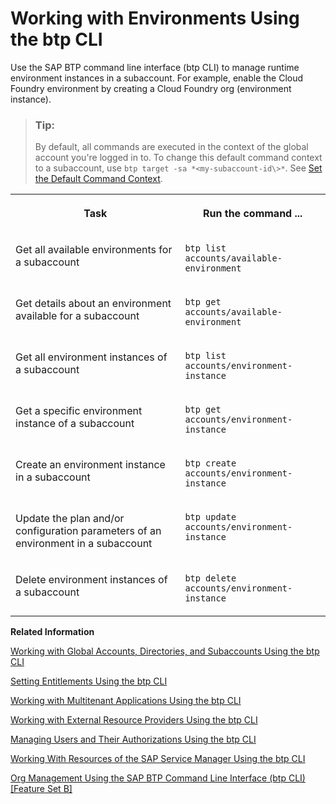 <!-- loio48db1553eb18451e8f71fc56d99ede71 -->

# Working with Environments Using the btp CLI

Use the SAP BTP command line interface \(btp CLI\) to manage runtime environment instances in a subaccount. For example, enable the Cloud Foundry environment by creating a Cloud Foundry org \(environment instance\).

> ### Tip:  
> By default, all commands are executed in the context of the global account you're logged in to. To change this default command context to a subaccount, use `btp target -sa *<my-subaccount-id\>*`. See [Set the Default Command Context](set-the-default-command-context-720645a.md).


<table>
<tr>
<th valign="top">

Task



</th>
<th valign="top">

Run the command ...



</th>
</tr>
<tr>
<td valign="top">

Get all available environments for a subaccount



</td>
<td valign="top">

`btp list accounts/available-environment`



</td>
</tr>
<tr>
<td valign="top">

Get details about an environment available for a subaccount



</td>
<td valign="top">

`btp get accounts/available-environment`



</td>
</tr>
<tr>
<td valign="top">

Get all environment instances of a subaccount



</td>
<td valign="top">

`btp list accounts/environment-instance`



</td>
</tr>
<tr>
<td valign="top">

Get a specific environment instance of a subaccount



</td>
<td valign="top">

`btp get accounts/environment-instance`



</td>
</tr>
<tr>
<td valign="top">

Create an environment instance in a subaccount



</td>
<td valign="top">

`btp create accounts/environment-instance`



</td>
</tr>
<tr>
<td valign="top">

Update the plan and/or configuration parameters of an environment in a subaccount



</td>
<td valign="top">

`btp update accounts/environment-instance`



</td>
</tr>
<tr>
<td valign="top">

Delete environment instances of a subaccount



</td>
<td valign="top">

`btp delete accounts/environment-instance`



</td>
</tr>
</table>

**Related Information**  


[Working with Global Accounts, Directories, and Subaccounts Using the btp CLI](working-with-global-accounts-directories-and-subaccounts-using-the-btp-cli-85a683e.md "Use the SAP BTP command line interface (btp CLI) to manage operations with global accounts, directories, and subaccounts.")

[Setting Entitlements Using the btp CLI](setting-entitlements-using-the-btp-cli-5af849c.md "Use the SAP BTP command line interface (btp CLI) to set entitlements to define the functionality or permissions available for users of global accounts, directories, and subaccounts.")

[Working with Multitenant Applications Using the btp CLI](working-with-multitenant-applications-using-the-btp-cli-c1b0fcc.md "Use the SAP BTP command line interface (btp CLI) to manage the multitenant applications to which a subaccount is entitled to subscribe.")

[Working with External Resource Providers Using the btp CLI](working-with-external-resource-providers-using-the-btp-cli-48d7688.md "Use the SAP BTP command line interface (btp CLI) to get details, or to create or delete resource provider instances in a global account.")

[Managing Users and Their Authorizations Using the btp CLI](managing-users-and-their-authorizations-using-the-btp-cli-94bb593.md "User authorizations are managed by assigning role collections to users (for example, Subaccount Administrator). Use the SAP BTP command line interface (btp CLI) to manage roles and role collections, and to assign role collections to users.")

[Working With Resources of the SAP Service Manager Using the btp CLI](working-with-resources-of-the-sap-service-manager-using-the-btp-cli-fe6a53b.md "Use the SAP BTP command line interface to perform various operations related to your platforms, attached service brokers, service instances, and service bindings.")

[Org Management Using the SAP BTP Command Line Interface \(btp CLI\) \[Feature Set B\]](org-management-using-the-sap-btp-command-line-interface-btp-cli-feature-set-b-aee40e1.md "The Cloud Foundry environment allows you to create polyglot cloud applications in Cloud Foundry. To manage the lifecycle of an org in the Cloud Foundry environment, use the accounts/environment-instance command in the btp CLI.")

